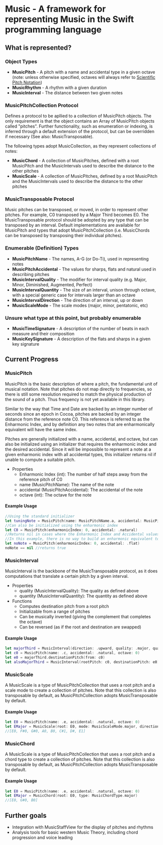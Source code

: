 # Music - A framework for representing Music in the Swift programming language #

## What is represented? ##
### Object Types ###
* **MusicPitch** - A pitch with a name and accidental type in a given octave (note: unless otherwise specified, octaves will always refer to [Scientific Pitch Notation](https://en.wikipedia.org/wiki/Scientific_pitch_notation))
* **MusicRhythm** - A rhythm with a given duration
* **MusicInterval** - The distance between two given notes

### MusicPitchCollection Protocol ###
Defines a protocol to be apllied to a collection of MusicPitch objects. The only requirement is that the object contains an Array of MusicPitch objects called "pitches". Further functionality, such as enumeration or indexing, is inferred through a default extension of the protocol, but can be overridden if necessary (See also: MusicTransposable).

The following types adopt MusicCollection, as they represent collections of notes:

* **MusicChord** - A collection of MusicPitches, defined with a root MusicPitch and the MusicIntervals used to describe the distance to the other pitches
* **MusicScale** - A collection of MusicPitches, defined by a root MusicPitch and the MusicIntervals used to describe the distance to the other pitches

### MusicTransposable Protocol ###

Music pitches can be transposed, or moved, in order to represent other pitches. For example, C0 transposed by a Major Third becomes E0. The MusicTransposable protocol should be adopted by any type that can be transposed by an interval. Default implementations are available for MusicPitch and types that adopt MusicPitchCollection (i.e. MusicChords can be transposed by transposing their individual pitches).

### Enumerable (Definition) Types ###
* **MusicPitchName** - The names, A-G (or Do-Ti), used in representing notes
* **MusicPitchAccidental** - The values for sharps, flats and natural used in describing pitches
* **MusicIntervalQuality** - The modifier for interval quality (e.g. Major, Minor, Diminished, Augmented, Perfect)
* **MusicIntervalQuantity** - The size of an interval, unison through octave, with a special generic case for intervals larger than an octave
* **MusicIntervalDirection** - The direction of an interval, up or down
* **MusicScaleMode** - The scale modes (major, minor, pentatonic, etc)

### Unsure what type at this point, but probably enumerable ###
* **MusicTimeSignature** - A description of the number of beats in each measure and their composition
* **MusicKeySignature** - A description of the flats and sharps in a given key signature

## Current Progress ##
### MusicPitch ###
MusicPitch is the basic description of where a pitch, the fundamental unit of musical notation. Note that pitches do not map directly to frequencies, so there is still some resolution required to match the physical production of the sound of a pitch. Thus frequency is not yet available in this library.

Similar to the way that Time and Date are backed by an integer number of seconds since an epoch in Cocoa, pitches are backed by an integer distance from the reference note C0. This reference is referred to as the Enharmonic Index, and by definition any two notes that are enharmonically equivalent will have the same index.

Pitches are generally initialized with a name, accidental, and octave, but can also be initialized using an initializer that requires the enharmonic index and the desired accidental. Since it will be impossible to represent a note at a given enharmonic index with all accidental types, this initializer returns nil if unable to compute a suitable pitch.

* Properties
    - Enharmonic Index (int): The number of half steps away from the reference pitch of C0
    - name (MusicPitchName): The name of the note
    - accidental (MusicPitchAccidental): The accidental of the note
    - octave (int): The octave for the note
#### Example Usage ####
```swift
//Using the standard initializer
let tuningNote = MusicPitch(name: MusicPitchName.a, accidental: MusicPitchAccidental.natural, octave: 4)
//Can also be initialized using the enharmonic index
let C0 = MusicPitch(enharmonicIndex: 0, accidental: .natural)
//Returns nil in cases where the Enharmonic Index and Accidental values cannot make a valid note
//In this example, there is no way to build an enharmonic equivalent to C0 using a flat
let noNote = MusicPitch(enharmonicIndex: 0, accidental: .flat)
noNote == nil //returns true
```

### MusicInterval ###
MusicInterval is the backbone of the MusicTransposable protocol, as it does computations that translate a certain pitch by a given interval.

* Properties
    - quality (MusicIntervalQuality): The quality as defined above
    - quantity (MusicIntervalQuantity): The quantity as defined above
* Functions
    - Computes destination pitch from a root pitch
    - Initializable from a range of pitches
    - Can be musically inverted (giving the complement that completes the octave)
    - Can be reversed (as if the root and destination are swapped)
#### Example Usage ####
```swift
let majorThird = MusicInterval(direction: .upward, quality: .major, quantity: .third)
let c0 = MusicPitch(name: .c, accidental: .natural, octave: 0)
let e0 = majorThird.destinationPitch(from: c0)
let alsoMajorThird = MusicInterval(rootPitch: c0, destinationPitch: e0)
```

### MusicScale ###
A MusicScale is a type of MusicPitchCollection that uses a root pitch and a scale mode to create a collection of pitches. Note that this collection is also transposable by default, as MusicPitchCollection adopts MusicTransposable by default.
#### Example Usage ####
```swift
let E0 = MusicPitch(name: .e, accidental: .natural, octave: 0)
let EMajor = MusicScale(root: E0, mode: MusicScaleMode.major, direction: MusicScaleDirection.upward)
//[E0, F#0, G#0, A0, B0, C#1, D#, E1]
```

### MusicChord ###
A MusicScale is a type of MusicPitchCollection that uses a root pitch and a chord type to create a collection of pitches. Note that this collection is also transposable by default, as MusicPitchCollection adopts MusicTransposable by default.
#### Example Usage ####
```swift
let E0 = MusicPitch(name: .e, accidental: .natural, octave: 0)
let EMajor = MusicChord(root: E0, type: MusicChordType.major)
//[E0, G#0, B0]
```

## Further goals ##
* Integration with MusicStaffView for the display of pitches and rhythms
* Analysis tools for basic western Music Theory, including chord progression and voice leading
